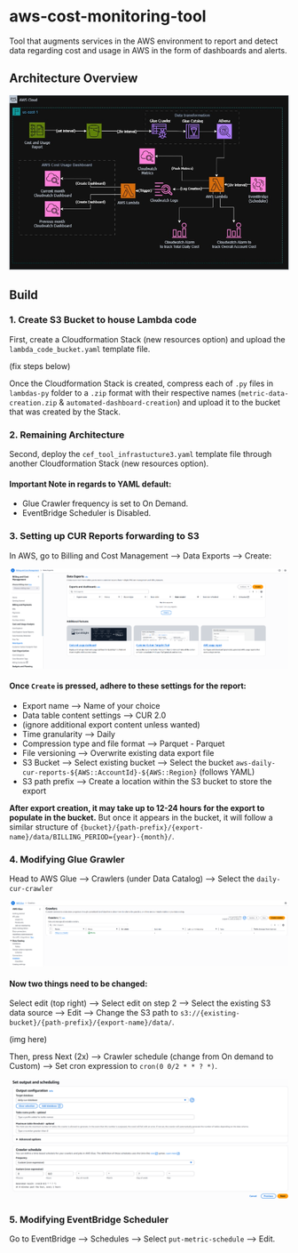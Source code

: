 # aws-cost-monitoring-tool
Tool that augments services in the AWS environment to report and detect data regarding cost and usage in AWS in the form of dashboards and alerts.

## Architecture Overview
![Image of Solution Architecture](./imgs/architecture.jpeg)

## Build
### 1. Create S3 Bucket to house Lambda code
First, create a Cloudformation Stack (new resources option) and upload the `lambda_code_bucket.yaml` template file. 

(fix steps below)

Once the Cloudformation Stack is created, compress each of `.py` files in `lambdas-py` folder to a `.zip` format with their respective names (`metric-data-creation.zip` & `automated-dashboard-creation`) and upload it to the bucket that was created by the Stack.

### 2. Remaining Architecture
Second, deploy the `cef_tool_infrastucture3.yaml` template file through another Cloudformation Stack (new resources option).
#### Important Note in regards to YAML default:
- Glue Crawler frequency is set to On Demand.
- EventBridge Scheduler is Disabled.

### 3. Setting up CUR Reports forwarding to S3
In AWS, go to Billing and Cost Management --> Data Exports --> Create:

![Image of Data Exports Screen](./imgs/data_exports.png)

#### Once `Create` is pressed, adhere to these settings for the report:
- Export name --> Name of your choice
- Data table content settings --> CUR 2.0
- (ignore additional export content unless wanted)
- Time granularity --> Daily
- Compression type and file format --> Parquet - Parquet
- File versioning --> Overwrite existing data export file
- S3 Bucket --> Select existing bucket --> Select the bucket `aws-daily-cur-reports-${AWS::AccountId}-${AWS::Region}` (follows YAML)
- S3 path prefix --> Create a location within the S3 bucket to store the export

**After export creation, it may take up to 12-24 hours for the export to populate in the bucket.** But once it appears in the bucket, it will follow a similar structure of `{bucket}/{path-prefix}/{export-name}/data/BILLING_PERIOD={year}-{month}/`.

### 4. Modifying Glue Grawler
Head to AWS Glue --> Crawlers (under Data Catalog) --> Select the `daily-cur-crawler`

![Image of Glue crawler interface](./imgs/crawler_interface.png)

#### Now two things need to be changed:
Select edit (top right) --> Select edit on step 2 --> Select the existing S3 data source --> Edit --> Change the S3 path to `s3://{existing-bucket}/{path-prefix}/{export-name}/data/`.

(img here)

Then, press Next (2x) --> Crawler schedule (change from On demand to Custom) --> Set cron expression to `cron(0 0/2 * * ? *)`.

![Image of cronexpression being set for Glue crawler](./imgs/crawler_cron.png)

### 5. Modifying EventBridge Scheduler
Go to EventBridge --> Schedules --> Select `put-metric-schedule` --> Edit.

